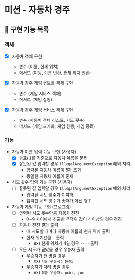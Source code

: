 # 미션 - 자동차 경주

## 🚀 구현 기능 목록

### 객체 
- [x] 자동차 객체 구현
  - 변수 (이름, 현재 위치)
  - 메서드 (이동, 이름 반환, 현재 위치 반환)


- [x] 자동차 경주 게임 컨트롤 객체 구현
  - 변수 (게임 서비스 객체)
  - 메서드 (게임 실행)


- [x] 자동차 경주 게임 서비스 객체 구현
  - 변수 (자동차 객체 리스트, 시도 횟수)
  - 메서드 (게임 초기화, 게임 진행, 게임 종료)


### 기능
- 자동차 이름 입력 기능 구현 (사용자)
  - [x] 쉼표(,)를 기준으로 자동차 이름을 분리 
  - [x] 잘못된 값 입력할 경우 `IllegalArgumentException` 예외 처리
    - 입력된 자동차 이름이 5자 초과
    - 동일한 자동차 이름이 존재
  

- 시도 횟수 입력 기능 구현 (사용자)
  - [ ] 잘못된 값 입력할 경우 `IllegalArgumentException` 예외 처리
    - 입력된 시도 횟수가 0 이하
    - 입력된 시도 횟수가 숫자가 아닌 경우
  

- 자동차 게임 기능 구현 (프로그램)
  - [ ] 입력된 시도 횟수만큼 자동차 전진
    - 0~9 사이에서 추출한 무작위 값이 4 이상일 경우 전진
  - [ ] 자동차 전진 결과 출력
    - 매 시도할 때마다 자동차 이름과 현재 위치 출력
    - 현재 위치만큼 `-` 출력
      - ex) 현재 위치가 4일 경우 `----` 출력
  - [ ] 모든 시도가 끝났을 경우 우승자 출력
    - 우승자가 한 명일 경우
      - ex) `최종 우승자: pobi`
    - 우승자가 여러 명일 경우
      - ex) `최종 우승자: pobi, jun`